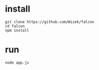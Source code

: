 # install

```
git clone https://github.com/Wizek/falcon
cd falcon
npm install
```

# run

```
node app.js
```

